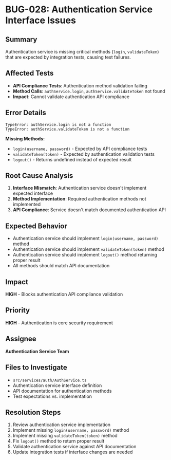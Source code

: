# BUG-028: Authentication Service Interface Issues

## Summary
Authentication service is missing critical methods (`login`, `validateToken`) that are expected by integration tests, causing test failures.

## Affected Tests
- **API Compliance Tests**: Authentication method validation failing
- **Method Calls**: `authService.login`, `authService.validateToken` not found
- **Impact**: Cannot validate authentication API compliance

## Error Details
```
TypeError: authService.login is not a function
TypeError: authService.validateToken is not a function
```

**Missing Methods:**
- `login(username, password)` - Expected by API compliance tests
- `validateToken(token)` - Expected by authentication validation tests
- `logout()` - Returns undefined instead of expected result

## Root Cause Analysis
1. **Interface Mismatch**: Authentication service doesn't implement expected interface
2. **Method Implementation**: Required authentication methods not implemented
3. **API Compliance**: Service doesn't match documented authentication API

## Expected Behavior
- Authentication service should implement `login(username, password)` method
- Authentication service should implement `validateToken(token)` method
- Authentication service should implement `logout()` method returning proper result
- All methods should match API documentation

## Impact
**HIGH** - Blocks authentication API compliance validation

## Priority
**HIGH** - Authentication is core security requirement

## Assignee
**Authentication Service Team**

## Files to Investigate
- `src/services/auth/AuthService.ts`
- Authentication service interface definition
- API documentation for authentication methods
- Test expectations vs. implementation

## Resolution Steps
1. Review authentication service implementation
2. Implement missing `login(username, password)` method
3. Implement missing `validateToken(token)` method
4. Fix `logout()` method to return proper result
5. Validate authentication service against API documentation
6. Update integration tests if interface changes are needed

